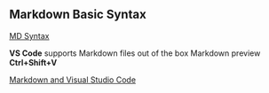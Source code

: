 ## Markdown Basic Syntax
[MD Syntax](https://docs.github.com/en/get-started/writing-on-github/getting-started-with-writing-and-formatting-on-github/basic-writing-and-formatting-syntax)

**VS Code** supports Markdown files out of the box
Markdown preview __Ctrl+Shift+V__

[Markdown and Visual Studio Code](https://code.visualstudio.com/docs/languages/markdown)